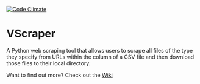 [![Code Climate](https://codeclimate.com/github/FreddieV4/VScraper/badges/gpa.svg)](https://codeclimate.com/github/FreddieV4/VScraper)

# VScraper

A Python web scraping tool that allows users to scrape all files of the type they specify from URLs within the column of a CSV file and then download those files to their local directory.

Want to find out more? Check out the [Wiki](https://www.github.com/FreddieV4/VScraper/wiki)
